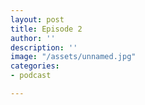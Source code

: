 ```yaml
---
layout: post
title: Episode 2
author: ''
description: ''
image: "/assets/unnamed.jpg"
categories:
- podcast

---
```

